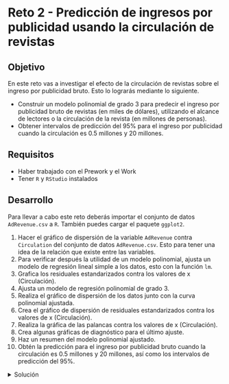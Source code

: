# Reto 2 - Predicción de ingresos por publicidad usando la circulación de revistas

## Objetivo

En este reto vas a investigar el efecto de la circulación de revistas sobre el ingreso por publicidad bruto. Esto lo lograrás mediante lo siguiente.

- Construir un modelo polinomial de grado 3 para predecir el ingreso por publicidad bruto de revistas (en miles de dólares), utilizando el alcance de lectores o la circulación de la revista (en millones de personas).
- Obtener intervalos de predicción del 95% para el ingreso por publicidad cuando la circulación es 0.5 millones y 20 millones.

## Requisitos

- Haber trabajado con el Prework y el Work
- Tener `R` y `RStudio` instalados

## Desarrollo

Para llevar a cabo este reto deberás importar el conjunto de datos `AdRevenue.csv` a `R`. También puedes cargar el paquete `ggplot2`.

1. Hacer el gráfico de dispersión de la variable `AdRevenue` contra `Circulation` del conjunto de datos `AdRevenue.csv`. Esto para tener una idea de la relación que existe entre las variables.
2. Para verificar después la utilidad de un modelo polinomial, ajusta un modelo de regresión lineal simple a los datos, esto con la función `lm`.
3. Grafica los residuales estandarizados contra los valores de x (Circulación).
4. Ajusta un modelo de regresión polinomial de grado 3.
5. Realiza el gráfico de dispersión de los datos junto con la curva polinomial ajustada.
6. Crea el gráfico de dispersión de residuales estandarizados contra los valores de x (Circulación).
7. Realiza la gráfica de las palancas contra los valores de x (Circulación).
8. Crea algunas gráficas de diagnóstico para el último ajuste.
9. Haz un resumen del modelo polinomial ajustado.
10. Obtén la predicción para el ingreso por publicidad bruto cuando la circulación es 0.5 millones y 20 millones, así como los intervalos de predicción del 95%.

<details><summary>Solución</summary>
<p>

Predicción de ingresos por publicidad usando la circulación de revistas

En este reto construirás un modelo polinomial de grado 3 para predecir el ingreso por publicidad bruto de revistas (en miles de dólares), utilizando el alcance de lectores o la circulación de la revista (en millones de personas).

Cargamos el paquete `ggplot2` para realizar algunas gráficas

```R
library(ggplot2)
```
  
Debemos de establecer nuestro directorio de trabajo. Este depende del usuario.

```R
setwd("C:\\Users\\User\\Documents\\FDS\\2022-01-BEDU\\Books\\S1-E1")
```

El archivo de datos que utilizaremos `AdRevenue.csv` deberá encontrarse en nuestro directorio de trabajo.

Importamos los datos a `R` con la función `read.csv` y lo asignamos a la variable `AdR`

```R
AdR <- read.csv("AdRevenue.csv", header = TRUE)
```
       
Hacemos el gráfico de dispersión de `AdRevenue` contra Circulación. Esto para tener una idea de la relación que existe entre las variables.

```R
ggplot(AdR, 
       aes(x = Circulation, y = AdRevenue)) + 
        geom_point() +
        labs(x = "Circulación",
             y = "Ingreso por publicidad",
             title = "Gráfico de dispersión")
```
       
Únicamente para verificar después la utilidad de un modelo polinomial, ajustamos un modelo de regresión lineal simple a los datos, esto con la función `lm`.

```R
attach(AdR) # Para extraer las columnas del data frame
m1 <- lm(AdRevenue ~ Circulation)
```
  
Obtenemos los residuales estandarizados.

```R
StanRes1 <- rstandard(m1)
```
            
Ahora graficamos los residuales estandarizados contra los valores de x (Circulación)

```R           
ggplot(AdR, 
       aes(x = Circulation, y = StanRes1)) + 
        geom_point() +
        labs(x = "Circulación",
             y = "Residuales estandarizados",
             title = "Residuales estandarizados contra circulación") 
```
            
El patrón de curva que aparece en la gráfica de residuales anterior sugiere que ajustemos un modelo de regresión polinomial

```R            
m3 <- lm(AdRevenue ~ poly(Circulation, 3))
CirculationNew <- Circulation 
```
                  
Realizamos el gráfico de dispersión de los datos junto con la curva polinomial ajustada

```R                  
ggplot(AdR, 
       aes(x = Circulation, y = AdRevenue)) + 
        geom_point() +
        labs(x = "Circulación",
             y = "Ingreso por publicidad",
             title = "Gráfico de dispersión") + 
        geom_line(aes(y = predict(m3, newdata = data.frame(Circulation = CirculationNew))), 
                  color = "green", 
                  na.rm = TRUE, 
                  size = 2)
```
                  
Obtenemos los residuales estandarizados del último modelo ajustado

```R                  
StanRes3 <- rstandard(m3)
```
  
Realizamos el gráfico de dispersión de residuales estandarizados contra los valores de x (Circulación)

```R  
ggplot(AdR, 
       aes(x = Circulation, y = StanRes3)) + 
        geom_point() +
        labs(x = "Circulación",
             y = "Residuales estandarizados",
             title = "Residuales estandarizados contra circulación") 
```
  
El patrón aleatorio en la gráfica de residuales anterior sugiere que el modelo polinomial ajustado es un modelo válido para los datos de ingreso por publicidad.

Ahora obtenemos las palancas del último modelo

```R  
leverage3 <- hatvalues(m3)
```
             
Realizamos la gráfica de las palancas contra los valores de x (Circulación)

```R             
ggplot(AdR, 
       aes(x = Circulation, y = leverage3)) + 
        geom_point() +
        labs(x = "Circulación",
             y = "Palancas",
             title = "Palancas contra circulación") +
        geom_hline(yintercept = 8/dim(AdR)[1], linetype="dashed", color = "red")
```
             
Ahora realizamos algunas gráficas de diagnóstico

```R             
par(mfrow = c(2,2))
plot(m3)
dev.off()
```
             
Obtenemos un resumen del modelo polinomial ajustado

```R             
summary(m3)
```
             
Finalmente obtenemos la predicción para el ingreso por publicidad cuando la circulación es 0.5 y 20, así como el intervalo de predicción del 95%

```R             
predict(m3, 
        newdata = data.frame(Circulation = c(0.5, 20)), 
        interval = "prediction", 
        level = 0.95)
```

```R             
detach(AdR)
```
             
## Inspirado en la siguiente bibliografía:

[S.J. Sheather, A Modern Approach to Regression with R, DOI: 10.1007/978-0-387-09608-7_2, © Springer Science + Business Media LLC 2009](https://gattonweb.uky.edu/sheather/book/index.php)

</p>
</details>

